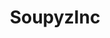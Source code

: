 ---
title: SoupyzInc
github: https://github.com/SoupyzInc
mode: dark
transition: 3s
archetype:
- Github Actions
---
